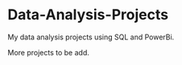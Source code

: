 # Data-Analysis-Projects


My data analysis projects using SQL and PowerBi.

More projects to be add.

